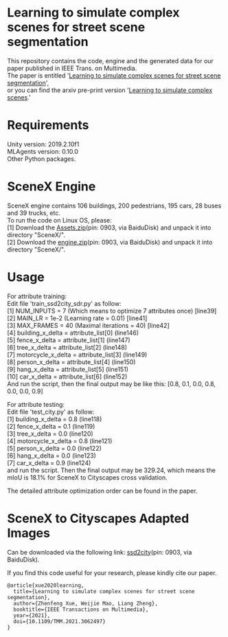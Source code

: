 # Learning to simulate complex scenes for street scene segmentation
This repository contains the code, engine and the generated data for our paper published in IEEE Trans. on Multimedia.<br>
The paper is entitled '[Learning to simulate complex scenes for street scene segmentation](https://ieeexplore.ieee.org/document/9366432)',<br>
or you can find the arxiv pre-print version '[Learning to simulate complex scenes](https://arxiv.org/abs/2006.14611v1).'<br>

# Requirements
Unity version: 2019.2.10f1<br>
MLAgents version: 0.10.0<br>
Other Python packages.

# SceneX Engine
SceneX engine contains 106 buildings, 200 pedestrians, 195 cars, 28 buses and 39 trucks, etc.<br>
To run the code on Linux OS, please:<br>
  [1] Download the [Assets.zip](https://pan.baidu.com/s/13kHsbz6MhzYwpFJood1QpQ)(pin: 0903, via BaiduDisk) and unpack it into directory "SceneX/".<br>
  [2] Download the [engine.zip](https://pan.baidu.com/s/1XCukK4S6FArDXHzcf-uErQ)(pin: 0903, via BaiduDisk) and unpack it into directory "SceneX/".<br>

# Usage
For attribute training: <br>
Edit file 'train_ssd2city_sdr.py' as follow:<br>
[1] NUM_INPUTS = 7 (Which means to optimize 7 attributes once) [line39]<br>
[2] MAIN_LR = 1e-2 (Learning rate = 0.01) [line41]<br>
[3] MAX_FRAMES = 40 (Maximal iterations = 40) [line42]<br>
[4] building_x_delta = attribute_list[0] (line146)<br>
[5] fence_x_delta = attribute_list[1] (line147)<br>
[6] tree_x_delta = attribute_list[2] (line148)<br>
[7] motorcycle_x_delta = attribute_list[3] (line149)<br>
[8] person_x_delta = attribute_list[4] (line150)<br>
[9] hang_x_delta = attribute_list[5] (line151)<br>
[10] car_x_delta = attribute_list[6] (line152)<br>
And run the script, then the final output may be like this: [0.8, 0.1, 0.0, 0.8, 0.0, 0.0, 0.9] <br>

For attribute testing: <br>
Edit file 'test_city.py' as follow:<br>
[1] building_x_delta = 0.8 (line118)<br>
[2] fence_x_delta = 0.1 (line119)<br>
[3] tree_x_delta = 0.0 (line120)<br>
[4] motorcycle_x_delta = 0.8 (line121)<br>
[5] person_x_delta = 0.0 (line122)<br>
[6] hang_x_delta = 0.0 (line123)<br>
[7] car_x_delta = 0.9 (line124)<br>
and run the script. Then the final output may be 329.24, which means the mIoU is 18.1% for SceneX to Cityscapes cross validation.<br>

The detailed attribute optimization order can be found in the paper.

# SceneX to Cityscapes Adapted Images
Can be downloaded via the following link: [ssd2city](https://pan.baidu.com/s/1km9mC6RThTWb3QJTcKHg8Q)(pin: 0903, via BaiduDisk).

If you find this code useful for your research, please kindly cite our paper.<br>

```
@article{xue2020learning,
  title={Learning to simulate complex scenes for street scene segmentation},
  author={Zhenfeng Xue, Weijie Mao, Liang Zheng},
  booktitle={IEEE Transactions on Multimedia},
  year={2021},
  doi={10.1109/TMM.2021.3062497}
}
````
